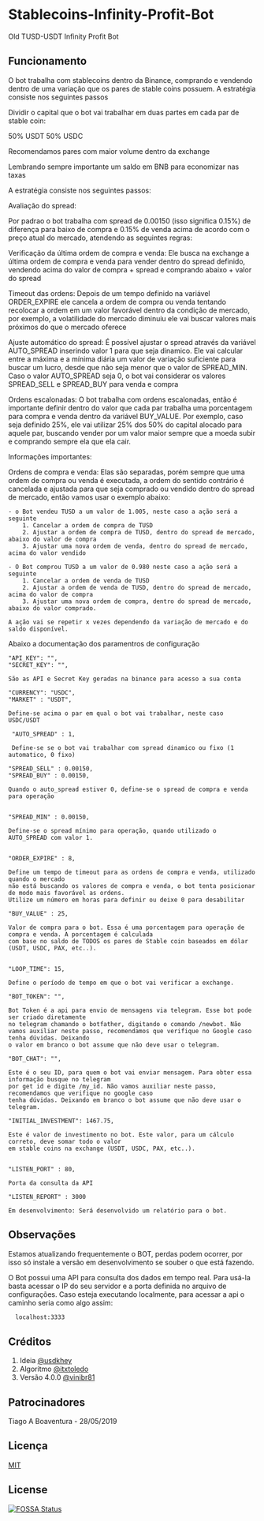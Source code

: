 # Stablecoins-Infinity-Profit-Bot


Old TUSD-USDT Infinity Profit Bot

## Funcionamento
O bot trabalha com stablecoins dentro da Binance, comprando e vendendo dentro de uma variação que os pares
de stable coins possuem. A estratégia consiste nos seguintes passos

Dividir o capital que o bot vai trabalhar em duas partes em cada par de stable coin:

50% USDT
50% USDC

Recomendamos pares com maior volume dentro da exchange

Lembrando sempre importante um saldo em BNB para economizar nas taxas

A estratégia consiste nos seguintes passos:

Avaliação do spread:

Por padrao o bot trabalha com spread de 0.00150 (isso significa 0.15%) de diferença para baixo
de compra e 0.15% de venda acima de acordo com o preço atual do mercado, atendendo as seguintes regras:

Verificação da última ordem de compra e venda: Ele busca na exchange a última ordem de compra e venda
para vender dentro do spread definido, vendendo acima do valor de compra + spread e comprando abaixo + valor do spread

Timeout das ordens: Depois de um tempo definido na variável ORDER_EXPIRE ele cancela a ordem de compra ou venda
tentando recolocar a ordem em um valor favorável dentro da condição de mercado, por exemplo, a volatilidade 
do mercado diminuiu ele vai buscar valores mais próximos do que o mercado oferece

Ajuste automático do spread: É possível ajustar o spread através da variável AUTO_SPREAD inserindo valor 1
para que seja dinamico. Ele vai calcular entre a máxima e a mínima diária um valor de variação suficiente
para buscar um lucro, desde que não seja menor que o valor de SPREAD_MIN. Caso o valor AUTO_SPREAD seja 0, 
o bot vai considerar os valores SPREAD_SELL e SPREAD_BUY para venda e compra

Ordens escalonadas: O bot trabalha com ordens escalonadas, então é importante definir dentro do valor
que cada par trabalha uma porcentagem para compra e venda dentro da variável BUY_VALUE. Por exemplo, caso seja
definido 25%, ele vai utilizar 25% dos 50% do capital alocado para aquele par, buscando vender por um valor maior 
sempre que a moeda subir e comprando sempre ela que ela cair.

Informações importantes:

Ordens de compra e venda: Elas são separadas, porém sempre que uma ordem de compra ou venda é executada, a ordem
do sentido contrário é cancelada e ajustada para que seja comprado ou vendido dentro do spread de mercado, então
vamos usar o exemplo abaixo:
	
	- o Bot vendeu TUSD a um valor de 1.005, neste caso a ação será a seguinte
		1. Cancelar a ordem de compra de TUSD
		2. Ajustar a ordem de compra de TUSD, dentro do spread de mercado, abaixo do valor de compra
		3. Ajustar uma nova ordem de venda, dentro do spread de mercado, acima do valor vendido
		
	- O Bot comprou TUSD a um valor de 0.980 neste caso a ação será a seguinte
		1. Cancelar a ordem de venda de TUSD
		2. Ajustar a ordem de venda de TUSD, dentro do spread de mercado, acima do valor de compra
		3. Ajustar uma nova ordem de compra, dentro do spread de mercado, abaixo do valor comprado.
	
	A ação vai se repetir x vezes dependendo da variação de mercado e do saldo disponível.
	
	
Abaixo a documentação dos paramentros de configuração

    "API_KEY": "",
    "SECRET_KEY": "",
    
    São as API e Secret Key geradas na binance para acesso a sua conta
    
    "CURRENCY": "USDC",
    "MARKET" : "USDT",
    
    Define-se acima o par em qual o bot vai trabalhar, neste caso USDC/USDT
    
     "AUTO_SPREAD" : 1,
     
     Define-se se o bot vai trabalhar com spread dinamico ou fixo (1 automatico, 0 fixo)
        
    "SPREAD_SELL" : 0.00150,
    "SPREAD_BUY" : 0.00150,
    
    Quando o auto_spread estiver 0, define-se o spread de compra e venda para operação 
    
    
    "SPREAD_MIN" : 0.00150,
    
    Define-se o spread mínimo para operação, quando utilizado o AUTO_SPREAD com valor 1. 
       
    
    "ORDER_EXPIRE" : 8,
    
    Define um tempo de timeout para as ordens de compra e venda, utilizado quando o mercado
    não está buscando os valores de compra e venda, o bot tenta posicionar de modo mais favorável as ordens.
    Utilize um número em horas para definir ou deixe 0 para desabilitar
   
    "BUY_VALUE" : 25,
    
    Valor de compra para o bot. Essa é uma porcentagem para operação de compra e venda. A porcentagem é calculada
    com base no saldo de TODOS os pares de Stable coin baseados em dólar (USDT, USDC, PAX, etc..).    
    
    
    "LOOP_TIME": 15,
    
    Define o período de tempo em que o bot vai verificar a exchange.
    
    "BOT_TOKEN": "",
    
    Bot Token é a api para envio de mensagens via telegram. Esse bot pode ser criado diretamente 
    no telegram chamando o botfather, digitando o comando /newbot. Não
    vamos auxiliar neste passo, recomendamos que verifique no Google caso tenha dúvidas. Deixando
    o valor em branco o bot assume que não deve usar o telegram.
    
    "BOT_CHAT": "",
    
    Este é o seu ID, para quem o bot vai enviar mensagem. Para obter essa informação busque no telegram 
    por get id e digite /my_id. Não vamos auxiliar neste passo, recomendamos que verifique no google caso 
    tenha dúvidas. Deixando em branco o bot assume que não deve usar o telegram.
      
    "INITIAL_INVESTMENT": 1467.75,
    
    Este é valor de investimento no bot. Este valor, para um cálculo correto, deve somar todo o valor
    em stable coins na exchange (USDT, USDC, PAX, etc..). 
    
    
    "LISTEN_PORT" : 80,
    
    Porta da consulta da API
    
	"LISTEN_REPORT" : 3000
	
	Em desenvolvimento: Será desenvolvido um relatório para o bot.
	
## Observações
Estamos atualizando frequentemente o BOT, perdas podem ocorrer, por isso só instale a versão em desenvolvimento se souber o que está fazendo.

O Bot possui uma API para consulta dos dados em tempo real. Para usá-la basta acessar o IP do seu servidor e a porta definida no arquivo de configurações. Caso esteja executando localmente, para acessar a api o caminho seria como algo assim:
```bash
  localhost:3333
```
## Créditos
1. Ideia [@usdkhey](https://github.com/usdkhey)
2. Algorítmo [@itxtoledo](https://github.com/itxtoledo)
3. Versão 4.0.0 [@vinibr81](https://github.com/vinibr81)

## Patrocinadores
Tiago A Boaventura - 28/05/2019

## Licença
[MIT](https://choosealicense.com/licenses/mit/)


## License
[![FOSSA Status](https://app.fossa.io/api/projects/git%2Bgithub.com%2FGuillerbr%2FStablecoins-Infinity-Profit-Bot.svg?type=large)](https://app.fossa.io/projects/git%2Bgithub.com%2FGuillerbr%2FStablecoins-Infinity-Profit-Bot?ref=badge_large)

